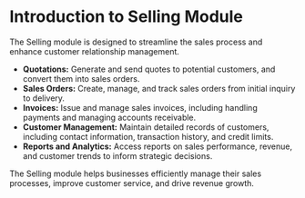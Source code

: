 # Introduction to Selling Module 

The Selling module is designed to streamline the sales process and enhance customer relationship management.

* **Quotations:** Generate and send quotes to potential customers, and convert them into sales orders.
* **Sales Orders:** Create, manage, and track sales orders from initial inquiry to delivery.
* **Invoices:** Issue and manage sales invoices, including handling payments and managing accounts receivable.
* **Customer Management:** Maintain detailed records of customers, including contact information, transaction history, and credit limits.
* **Reports and Analytics:** Access reports on sales performance, revenue, and customer trends to inform strategic decisions.

The Selling module helps businesses efficiently manage their sales processes, improve customer service, and drive revenue growth.